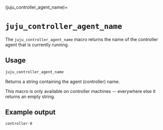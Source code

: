 (juju_controller_agent_name)=
# `juju_controller_agent_name`

The `juju_controller_agent_name` macro returns the name of the controller 
agent that is currently running.

## Usage

```python
juju_controller_agent_name
```

Returns a string containing the agent (controller) name.

This macro is only available on controller machines -- everywhere else it returns an empty string.

## Example output

```bash
controller-0
``` 
